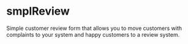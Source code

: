 # smplReview
Simple customer review form that allows you to move customers with complaints to your system and happy customers to a review system.
